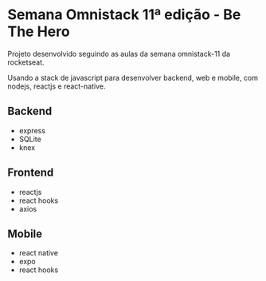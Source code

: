 # Semana Omnistack 11ª edição - Be The Hero

Projeto desenvolvido seguindo as aulas da semana omnistack-11 da rocketseat.

Usando a stack de javascript para desenvolver backend, web e mobile, com nodejs, reactjs e react-native.


## Backend

* express
* SQLite
* knex

## Frontend

* reactjs
* react hooks
* axios

## Mobile

* react native
* expo
* react hooks